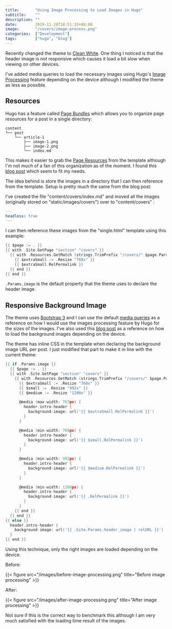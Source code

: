 ```yaml
---
title:       "Using Image Processing to Load Images in Hugo"
subtitle:    ""
description: ""
date:        2019-11-28T10:51:33+08:00
image:       "/covers/image-process.png"
categories:  ["Development"]
tags:        ["hugo", "blog"]
---
```


Recently changed the theme to [Clean White](https://github.com/zhaohuabing/hugo-theme-cleanwhite). One thing I noticed is that the header image is not responsive which causes it load a bit slow when viewing on other devices.

I've added media queries to load the necessary images using Hugo's [Image Processing](https://gohugo.io/content-management/image-processing/) feature depending on the device although I modified the theme as less as possible.

## Resources

Hugo has a feature called [Page Bundles](https://gohugo.io/content-management/page-bundles/) which allows you to organize page resources for a post in a single directory:

```plain
content
└── post
    └── article-1
        ├── image-1.png
        ├── image-2.png
        └── index.md
```

This makes it easier to grab the [Page Resources](https://gohugo.io/content-management/page-resources/) from the template although I'm not much of a fan of this organization as of the moment. I found this [blog post](https://forestry.io/blog/how-to-use-hugo-s-image-processing-with-forestry/) which seem to fit my needs.

The idea behind is store the images in a directory that I can then reference from the template. Setup is pretty much the same from the blog post:

I've created the file "content/covers/index.md" and moved all the images (originally stored on "static/images/covers") over to "content/covers" :

```yaml
---
headless: true
---
```

I can then reference these images from the "single.html" template using this example:

```go
{{ $page := . }}
{{ with .Site.GetPage "section" "covers" }}
  {{ with .Resources.GetMatch (strings.TrimPrefix "/covers/" $page.Params.image ) }}
    {{ $extraSmall := .Resize "768x" }}
    {{ $extraSmall.RelPermalink }}
  {{ end }}
{{ end }}
```

`.Params.image` is the default property that the theme uses to declare the header image.

## Responsive Background Image

The theme uses [Bootstrap 3](https://getbootstrap.com/docs/3.4/) and I can use the default [media queries](https://getbootstrap.com/docs/3.4/css/#grid-media-queries) as a reference on how I would use the images processing feature by Hugo for the sizes of the images. I've also used this [blog post](https://timkadlec.com/2012/04/media-query-asset-downloading-results/) as a reference on how to load the background images depending on the device.

The theme has inline CSS in the template when declaring the background image URL per post. I just modified that part to make it in line with the current theme:

```go
{{ if .Params.image }}
  {{ $page := . }}
  {{ with .Site.GetPage "section" "covers" }}
    {{ with .Resources.GetMatch (strings.TrimPrefix "/covers/" $page.Params.image ) }}
      {{ $extraSmall := .Resize "768x" }}
      {{ $small := .Resize "992x" }}
      {{ $medium := .Resize "1200x" }}

      @media (max-width: 767px) {
        header.intro-header {
          background-image: url('{{ $extraSmall.RelPermalink }}')
        }
      }

      @media (min-width: 768px) {
        header.intro-header {
          background-image: url('{{ $small.RelPermalink }}')
        }
      }

      @media (min-width: 992px) {
        header.intro-header {
          background-image: url('{{ $medium.RelPermalink }}')
        }
      }

      @media (min-width: 1200px) {
        header.intro-header {
          background-image: url('{{ .RelPermalink }}')
        }
      }
    {{ end }}
  {{ end }}
{{ else }}
  header.intro-header {
    background-image: url('{{ .Site.Params.header_image | relURL }}')
  }
{{ end }}
```

Using this technique, only the right images are loaded depending on the device.

Before:

{{< figure src="/images/before-image-processing.png" title="Before image processing" >}}

After:

{{< figure src="/images/after-image-processing.png" title="After image processing" >}}

Not sure if this is the correct way to benchmark this although I am very much satisfied with the loading time result of the images.
